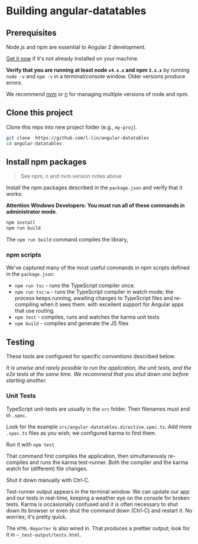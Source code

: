 # Building angular-datatables

## Prerequisites

Node.js and npm are essential to Angular 2 development.

[Get it now](https://docs.npmjs.com/getting-started/installing-node) if it's not already installed on your machine.

**Verify that you are running at least node `v4.x.x` and npm `3.x.x`**
by running `node -v` and `npm -v` in a terminal/console window.
Older versions produce errors.

We recommend [nvm](https://github.com/creationix/nvm) or [n](https://github.com/tj/n) for managing multiple versions of node and npm.

## Clone this project

Clone this repo into new project folder (e.g., `my-proj`).
```bash
git clone  https://github.com/l-lin/angular-datatables
cd angular-datatables
```

## Install npm packages

> See npm, n and nvm version notes above

Install the npm packages described in the `package.json` and verify that it works:

**Attention Windows Developers:  You must run all of these commands in administrator mode**.

```bash
npm install
npm run build
```

The `npm run build` command compiles the library,

### npm scripts

We've captured many of the most useful commands in npm scripts defined in the `package.json`:

* `npm run tsc` - runs the TypeScript compiler once.
* `npm run tsc:w` - runs the TypeScript compiler in watch mode; the process keeps running, awaiting changes to TypeScript files and re-compiling when it sees them.
with excellent support for Angular apps that use routing.
* `npm test` - compiles, runs and watches the karma unit tests
* `npm build` - compiles and generate the JS files

## Testing

These tools are configured for specific conventions described below.

*It is unwise and rarely possible to run the application, the unit tests, and the e2e tests at the same time.
We recommend that you shut down one before starting another.*

### Unit Tests
TypeScript unit-tests are usually in the `src` folder. Their filenames must end in `.spec`.

Look for the example `src/angular-datatables.directive.spec.ts`.
Add more `.spec.ts` files as you wish; we configured karma to find them.

Run it with `npm test`

That command first compiles the application, then simultaneously re-compiles and runs the karma test-runner.
Both the compiler and the karma watch for (different) file changes.

Shut it down manually with Ctrl-C.

Test-runner output appears in the terminal window.
We can update our app and our tests in real-time, keeping a weather eye on the console for broken tests.
Karma is occasionally confused and it is often necessary to shut down its browser or even shut the command down (Ctrl-C) and
restart it. No worries; it's pretty quick.

The `HTML-Reporter` is also wired in. That produces a prettier output; look for it in `~_test-output/tests.html`.
